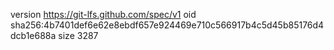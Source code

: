 version https://git-lfs.github.com/spec/v1
oid sha256:4b7401def6e62e8ebdf657e924469e710c566917b4c5d45b85176d4dcb1e688a
size 3287
